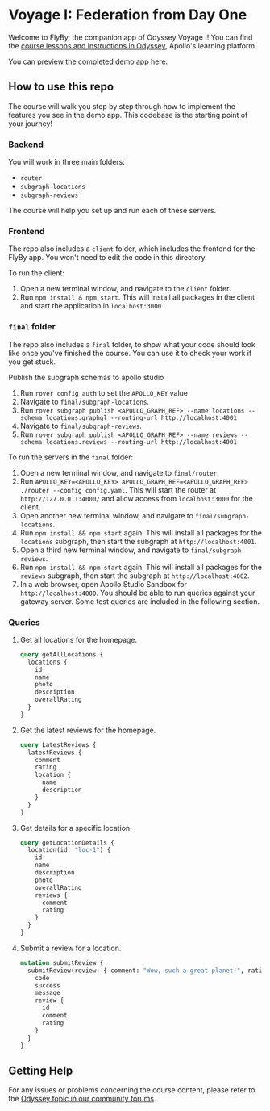 # Voyage I: Federation from Day One

Welcome to FlyBy, the companion app of Odyssey Voyage I! You can find the [course lessons and instructions in Odyssey](https://apollographql.com/tutorials/voyage-part1/), Apollo's learning platform.

You can [preview the completed demo app here](https://odyssey-flyby.netlify.app/).

## How to use this repo

The course will walk you step by step through how to implement the features you see in the demo app. This codebase is the starting point of your journey!

### Backend

You will work in three main folders:

- `router`
- `subgraph-locations`
- `subgraph-reviews`

The course will help you set up and run each of these servers.

### Frontend

The repo also includes a `client` folder, which includes the frontend for the FlyBy app. You won't need to edit the code in this directory.

To run the client:

1. Open a new terminal window, and navigate to the `client` folder.
1. Run `npm install & npm start`. This will install all packages in the client and start the application in `localhost:3000`.

### `final` folder

The repo also includes a `final` folder, to show what your code should look like once you've finished the course. You can use it to check your work if you get stuck.

Publish the subgraph schemas to apollo studio
1. Run `rover config auth` to set the `APOLLO_KEY` value 
1. Navigate to `final/subgraph-locations`.
1. Run `rover subgraph publish <APOLLO_GRAPH_REF> --name locations --schema locations.graphql --routing-url http://localhost:4001`
1. Navigate to `final/subgraph-reviews`.
1. Run `rover subgraph publish <APOLLO_GRAPH_REF> --name reviews --schema locations.reviews --routing-url http://localhost:4001`

To run the servers in the `final` folder:

1. Open a new terminal window, and navigate to `final/router`.
1. Run `APOLLO_KEY=<APOLLO_KEY> APOLLO_GRAPH_REF=<APOLLO_GRAPH_REF> ./router --config config.yaml`. This will start the router at `http://127.0.0.1:4000/` and allow access from `localhost:3000` for the client.
1. Open another new terminal window, and navigate to `final/subgraph-locations`.
1. Run `npm install && npm start` again. This will install all packages for the `locations` subgraph, then start the subgraph at `http://localhost:4001`.
1. Open a third new terminal window, and navigate to `final/subgraph-reviews`.
1. Run `npm install && npm start` again. This will install all packages for the `reviews` subgraph, then start the subgraph at `http://localhost:4002`.
1. In a web browser, open Apollo Studio Sandbox for `http://localhost:4000`. You should be able to run queries against your gateway server. Some test queries are included in the following section.

### Queries

1. Get all locations for the homepage.

   ```graphql
   query getAllLocations {
     locations {
       id
       name
       photo
       description
       overallRating
     }
   }
   ```

1. Get the latest reviews for the homepage.

   ```graphql
   query LatestReviews {
     latestReviews {
       comment
       rating
       location {
         name
         description
       }
     }
   }
   ```

1. Get details for a specific location.

   ```graphql
   query getLocationDetails {
     location(id: "loc-1") {
       id
       name
       description
       photo
       overallRating
       reviews {
         comment
         rating
       }
     }
   }
   ```

1. Submit a review for a location.
   ```graphql
   mutation submitReview {
     submitReview(review: { comment: "Wow, such a great planet!", rating: 5, locationId: "1" }) {
       code
       success
       message
       review {
         id
         comment
         rating
       }
     }
   }
   ```

## Getting Help

For any issues or problems concerning the course content, please refer to the [Odyssey topic in our community forums](https://community.apollographql.com/tags/c/help/6/odyssey).
